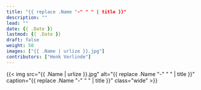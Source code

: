 ```yaml
---
title: "{{ replace .Name "-" " " | title }}"
description: ""
lead: ""
date: {{ .Date }}
lastmod: {{ .Date }}
draft: false
weight: 50
images: ["{{ .Name | urlize }}.jpg"]
contributors: ["Henk Verlinde"]
---
```


{{< img src="{{ .Name | urlize }}.jpg" alt="{{ replace .Name "-" " " | title }}" caption="{{ replace .Name "-" " " | title }}" class="wide" >}}
